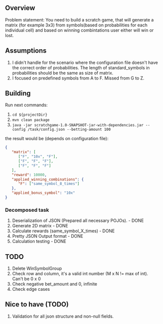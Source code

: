 ## Overview

Problem statement: You need to build a scratch game, that will generate a matrix (for example 3x3)
from symbols(based on probabilities for each individual cell) and based on winning combintations
user either will win or lost.

## Assumptions

1. I didn't handle for the scenario where the configuration file doesn't have the correct order
   of probabilities. The length of standard_symbols in probabilities should be the same as size of
   matrix.
2. I focused on predefined symbols from A to F. Missed from G to Z.

## Building

Run next commands:

1. `cd ${projectDir}`
2. `mvn clean package`
3. `java -jar scratchgame-1.0-SNAPSHOT-jar-with-dependencies.jar --config /task/config.json --betting-amount 100`

the result would be (depends on configuration file):

```json
{
   "matrix": [
      ["F", "10x", "F"],
      ["F", "F", "F"],
      ["F", "F", "F"]
   ],
   "reward": 10000,
   "applied_winning_combinations": {
      "F": ["same_symbol_8_times"]
   },
   "applied_bonus_symbol": "10x"
}
```

### Decomposed task

1. Deserialization of JSON (Prepared all necessary POJOs). - DONE
2. Generate 2D matrix - DONE
3. Calculate rewards (same_symbol_X_times) - DONE
4. Pretty JSON Output format - DONE
5. Calculation testing - DONE

## TODO

1. Delete WinSymbolGroup
2. Check row and column, it's a valid int number (M x N != max of int). Can't be 0 x 0
3. Check negative bet_amount and 0, infinite
4. Check edge cases

## Nice to have (TODO)

1. Validation for all json structure and non-null fields.